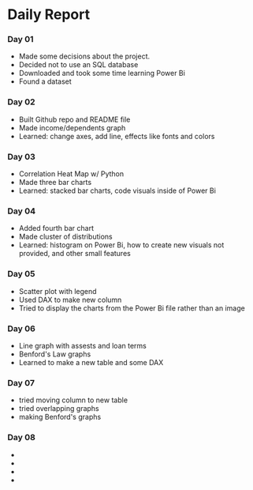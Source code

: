 
# Daily Report

### Day 01 
* Made some decisions about the project.
* Decided not to use an SQL database
* Downloaded and took some time learning Power Bi
* Found a dataset  


### Day 02
* Built Github repo and README file
* Made income/dependents graph
* Learned: change axes, add line, effects like fonts and colors


### Day 03
* Correlation Heat Map w/ Python
* Made three bar charts
* Learned: stacked bar charts, code visuals inside of Power Bi


### Day 04
* Added fourth bar chart
* Made cluster of distributions
* Learned: histogram on Power Bi, how to create new visuals not provided, and other small features


### Day 05
* Scatter plot with legend
* Used DAX to make new column
* Tried to display the charts from the Power Bi file rather than an image


### Day 06
* Line graph with assests and loan terms
* Benford's Law graphs
* Learned to make a new table and some DAX


### Day 07
* tried moving column to new table
* tried overlapping graphs
* making Benford's graphs


### Day 08
* 
* 
* 
* 
